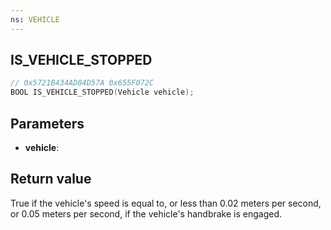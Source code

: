 ```yaml
---
ns: VEHICLE
---
```

## IS_VEHICLE_STOPPED

```c
// 0x5721B434AD84D57A 0x655F072C
BOOL IS_VEHICLE_STOPPED(Vehicle vehicle);
```

## Parameters
* **vehicle**: 

## Return value
True if the vehicle's speed is equal to, or less than 0.02 meters per second, or 0.05 meters per second, if the vehicle's handbrake is engaged. 
